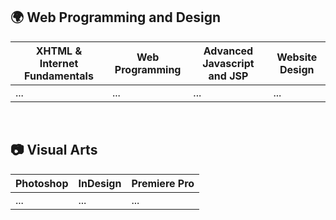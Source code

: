 ## 🌍 Web Programming and Design
| XHTML & Internet Fundamentals | Web Programming | Advanced Javascript and JSP | Website Design |
| --- | --- | --- | --- |
| ... | ... | ... | ... |
<br>

## 📷 Visual Arts
| Photoshop | InDesign | Premiere Pro |
| --- | --- | --- |
| ... | ... | ... |
